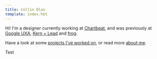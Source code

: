 ```yaml
---
title: Collin Olan
template: index.hbt
---
```

Hi! I'm a designer currently working at <a href="http://chartbeat.com" rel="external">Chartbeat</a>, and was previously at <a href="http://google.com/design" rel="external">Google UXA</a>, <a href="http://kernandlead.com" rel="external">Kern + Lead</a> and <a href="http://www.frogdesign.com" rel="external">frog</a>.

Have a look at some [projects I've worked on](#projects), or read more [about me](#about).

Test